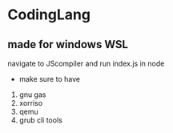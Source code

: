 # CodingLang
made for windows WSL
---
navigate to JScompiler and run index.js in node
- make sure to have
1. gnu gas
2. xorriso
3. qemu
4. grub cli tools
